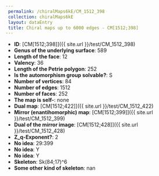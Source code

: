 ```yaml
--- 
 permalink: /chiralMaps6kE/CM_1512_398 
 collection: chiralMaps6kE
 layout: dataEntry
 title: Chiral maps up to 6000 edges - CM[1512;398]
---
```


- **ID**: [CM[1512;398]]({{ site.url }}/test/CM_1512_398)
- **Genus of the underlying surface**: 589
- **Length of the face**: 12
- **Valency**: 36
- **Length of the Petrie polygon**: 252
- **Is the automorphism group solvable?**: S
- **Number of vertices**: 84
- **Number of edges**: 1512
- **Number of faces**: 252
- **The map is self-**: none
- **Dual map**: [CM[1512;422]]({{ site.url }}/test/CM_1512_422)
- **Mirror (enantihomorphic) map**: [CM[1512;399]]({{ site.url }}/test/CM_1512_399)
- **Dual of the mirror image**: [CM[1512;428]]({{ site.url }}/test/CM_1512_428)
- **Z_q-Exponent?**: 2
- **No idea**:  29:399
- **No idea**: Y
- **No idea**: Y
- **Skeleton**: Sk(84;17)^6
- **Some other kind of skeleton**: nan
